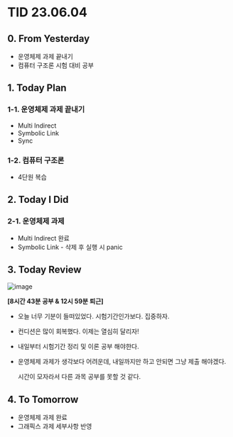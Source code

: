 # TID 23.06.04

## 0. From Yesterday

- 운영체제 과제 끝내기
- 컴퓨터 구조론 시험 대비 공부

## 1. Today Plan

### 1-1. 운영체제 과제 끝내기

- Multi Indirect
- Symbolic Link
- Sync

### 1-2. 컴퓨터 구조론

- 4단원 복습

## 2. Today I Did

### 2-1. 운영체제 과제

- Multi Indirect 완료
- Symbolic Link - 삭제 후 실행 시 panic

## 3. Today Review

![image](https://github.com/whisoo98/Today-I-Did/assets/71370211/6958683e-2f0e-4c1d-ad24-1d0f1e389111)

**[8시간 43분 공부 & 12시 59분 퇴근]**

- 오늘 너무 기분이 들떠있었다. 시험기간인가보다. 집중하자.
- 컨디션은 많이 회복했다. 이제는 열심히 달리자!
- 내일부터 시험기간 정리 및 이론 공부 해야한다.
- 운영체제 과제가 생각보다 어려운데, 내일까지만 하고 안되면 그냥 제출 해야겠다.
    
    시간이 모자라서 다른 과목 공부를 못할 것 같다.
    

## 4. To Tomorrow

- 운영체제 과제 완료
- 그래픽스 과제 세부사항 반영
